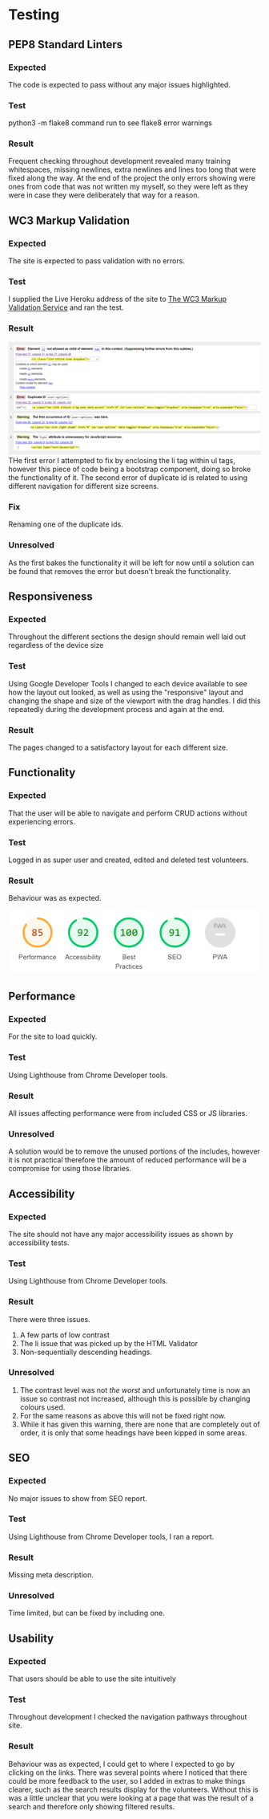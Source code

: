 # Testing


## PEP8 Standard Linters
### Expected
The code is expected to pass without any major issues highlighted.
### Test
python3 -m flake8 command run to see flake8 error warnings
### Result
Frequent checking throughout development revealed many training whitespaces, missing newlines, extra newlines and lines too long that were fixed along the way.
At the end of the project the only errors showing were ones from code that was not written my myself, so they were left as they were in case they were deliberately that way for a reason.


## WC3 Markup Validation 
### Expected
The site is expected to pass validation with no errors.
### Test
I supplied the Live Heroku address of the site to [The WC3 Markup Validation Service](https://validator.w3.org/) and ran the test.
### Result
![HTML Validation Errors](assets/readme-images/html-validation-errors.png)  
THe first error I attempted to fix by enclosing the li tag within ul tags, however this piece of code being a bootstrap component, doing so broke the functionality of it.
The second error of duplicate id is related to using different navigation for different size screens.
### Fix
Renaming one of the duplicate ids.
### Unresolved
As the first bakes the functionality it will be left for now until a solution can be found that removes the error but doesn't break the functionality.



## Responsiveness
### Expected
Throughout the different sections the design should remain well laid out regardless of the device size
### Test
Using Google Developer Tools I changed to each device available to see how the layout out looked, as well as using the "responsive" layout and changing the shape and size of the viewport with the drag handles. I did this repeatedly during the development process and again at the end.
### Result
The pages changed to a satisfactory layout for each different size.



## Functionality
### Expected
That the user will be able to navigate and perform CRUD actions without experiencing errors.
### Test
Logged in as super user and created, edited and deleted test volunteers.
### Result
Behaviour was as expected.


![Lighthouse Report Summary](assets/readme-images/lighthouse-report.png)  
## Performance
### Expected
For the site to load quickly.
### Test
Using Lighthouse from Chrome Developer tools.
### Result
All issues affecting performance were from included CSS or JS libraries.
### Unresolved
A solution would be to remove the unused portions of the includes, however it is not practical therefore the amount of reduced performance will be a compromise for using those libraries.
 
 
## Accessibility
### Expected
The site should not have any major accessibility issues as shown by accessibility tests.
### Test
Using Lighthouse from Chrome Developer tools.
### Result
There were three issues.
1. A few parts of low contrast
2. The li issue that was picked up by the HTML Validator
3. Non-sequentially descending headings.
### Unresolved
1. The contrast level was not _the worst_ and unfortunately time is now an issue so contrast not increased, although this is possible by changing colours used.
2. For the same reasons as above this will not be fixed right now.
3. While it has given this warning, there are none that are completely out of order, it is only that some headings have been kipped in some areas.
 
## SEO
### Expected
No major issues to show from SEO report.
### Test
Using Lighthouse from Chrome Developer tools, I ran a report.
### Result
Missing meta description.
### Unresolved
Time limited, but can be fixed by including one.
 
## Usability
### Expected
That users should be able to use the site intuitively 
### Test
Throughout development I checked the navigation pathways throughout site.
### Result
Behaviour was as expected, I could get to where I expected to go by clicking on the links.
There was several points where I noticed that there could be more feedback to the user, so I added in extras to make things clearer, such as the search results display for the volunteers. Without this is was a little unclear that you were looking at a page that was the result of a search and therefore only showing filtered results.